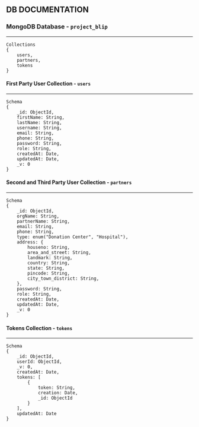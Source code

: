 ## DB DOCUMENTATION

### MongoDB Database - `project_blip`

---

```
Collections
{
    users,
    partners,
    tokens
}
```

#### First Party User Collection - `users`

---

```
Schema
{
    _id: ObjectId,
    firstName: String,
    lastName: String,
    username: String,
    email: String,
    phone: String,
    password: String,
    role: String,
    createdAt: Date,
    updatedAt: Date,
    _v: 0
}
```

#### Second and Third Party User Collection - `partners`

---

```
Schema
{
    _id: ObjectId,
    orgName: String,
    partnerName: String,
    email: String,
    phone: String,
    type: enum("Donation Center", "Hospital"),
    address: {
        houseno: String,
        area_and_street: String,
        landmark: String,
        country: String,
        state: String,
        pincode: String,
        city_town_district: String,
    },
    password: String,
    role: String,
    createdAt: Date,
    updatedAt: Date,
    _v: 0
}
```

#### Tokens Collection - `tokens`

---

```
Schema
{
    _id: ObjectId,
    userId: ObjectId,
    _v: 0,
    createdAt: Date,
    tokens: [
        {
            token: String,
            creation: Date,
            _id: ObjectId
        }
    ],
    updatedAt: Date
}
```
